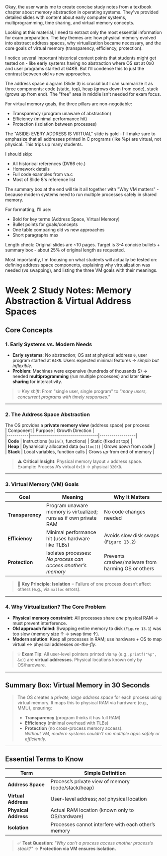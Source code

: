 <!-- 
Generated by LectureQ
Date: 2025-08-09 23:25:06
Model: qwen3:30b
-->

<think>
Okay, the user wants me to create concise study notes from a textbook chapter about memory abstraction in operating systems. They've provided detailed slides with content about early computer systems, multiprogramming, time sharing, and virtual memory concepts.

Looking at this material, I need to extract only the most essential information for exam preparation. The key themes are: how physical memory evolved into abstract address spaces, why virtualization became necessary, and the core goals of virtual memory (transparency, efficiency, protection).

I notice several important historical context points that students might get tested on - like early systems having no abstraction where OS sat at 0x0 and user programs started at 64KB. But I'll condense this to just the contrast between old vs new approaches.

The address space diagram (Slide 3) is crucial but I can summarize it as three components: code (static, top), heap (grows down from code), stack (grows up from end). The "free" area in middle isn't needed for exam focus.

For virtual memory goals, the three pillars are non-negotiable:
- Transparency (program unaware of abstraction)
- Efficiency (minimal performance hit)
- Protection (isolation between processes)

The "ASIDE: EVERY ADDRESS IS VIRTUAL" slide is gold - I'll make sure to emphasize that all addresses printed in C programs (like %p) are virtual, not physical. This trips up many students.

I should skip:
- All historical references (DV66 etc.)
- Homework details
- Full code examples from va.c
- Most of Slide 8's reference list

The summary box at the end will tie it all together with "Why VM matters" - because modern systems need to run multiple processes safely in shared memory.

For formatting, I'll use:
- Bold for key terms (Address Space, Virtual Memory)
- Bullet points for goals/concepts
- One table comparing old vs new approaches
- Short paragraphs max

Length check: Original slides are ~10 pages. Target is 3-4 concise bullets + summary box - about 25% of original length as requested.

Most importantly, I'm focusing on what students will actually be tested on: defining address space components, explaining why virtualization was needed (vs swapping), and listing the three VM goals with their meanings.
</think>

# Week 2 Study Notes: Memory Abstraction & Virtual Address Spaces  

## Core Concepts  
### **1. Early Systems vs. Modern Needs**  
- **Early systems**: No abstraction; OS sat at physical address `0`, user program started at `64KB`. Users expected minimal features → *simple but inflexible*.  
- **Problem**: Machines were expensive (hundreds of thousands $) → needed **multiprogramming** (run multiple processes) and later **time-sharing** for interactivity.  

> 💡 *Key shift*: From "single user, single program" to *"many users, concurrent programs with timely responses."*  

---

### **2. The Address Space Abstraction**  
The OS provides a **private memory view** (address space) per process:  
| Component | Purpose                          | Growth Direction |  
|-----------|----------------------------------|------------------|  
| **Code**  | Instructions (`main()`, functions) | Static (fixed at top) |  
| **Heap**  | Dynamically allocated data (`malloc()`) | Grows *down* from code |  
| **Stack** | Local variables, function calls   | Grows *up* from end of memory |  

> ⚠️ **Critical Insight**: Physical memory layout ≠ address space. Example: Process A’s virtual `0x10` → physical `320KB`.  

---

### **3. Virtual Memory (VM) Goals**  
| Goal          | Meaning                                                                 | Why It Matters                          |  
|---------------|-------------------------------------------------------------------------|------------------------------------------|  
| **Transparency** | Program unaware memory is virtualized; runs as if own private RAM       | No code changes needed                   |  
| **Efficiency**  | Minimal performance hit (uses hardware like TLBs)                       | Avoids slow disk swaps (`Figure 13.2`)   |  
| **Protection**  | Isolates processes: *No process can access another’s memory*            | Prevents crashes/malware from harming OS or others |  

> 🔑 **Key Principle**: **Isolation** = Failure of one process doesn’t affect others (e.g., via `malloc` errors).  

---

### **4. Why Virtualization? The Core Problem**  
- **Physical memory constraint**: All processes share *one* physical RAM → must prevent interference.  
- **Old approach failed**: Swapping entire memory to disk (`Figure 13.1`) was too slow (memory size ↑ → swap time ↑).  
- **Modern solution**: Keep all processes in RAM; use hardware + OS to map virtual ↔ physical addresses *on-the-fly*.  

> 💡 **Exam Tip**: All user-level pointers printed via `%p` (e.g., `printf("%p", &x)`) are **virtual addresses**. Physical locations known only by OS/hardware.  

---

## Summary Box: Virtual Memory in 30 Seconds  
> The OS creates a *private, large address space* for each process using virtual memory. It maps this to physical RAM via hardware (e.g., MMU), ensuring:  
> - **Transparency** (program thinks it has full RAM)  
> - **Efficiency** (minimal overhead with TLBs)  
> - **Protection** (no cross-process memory access).  
> *Without VM, modern systems couldn’t run multiple apps safely or efficiently.*  

---

## Essential Terms to Know  
| Term                | Simple Definition                                  |  
|---------------------|----------------------------------------------------|  
| **Address Space**   | Process’s private view of memory (code/stack/heap)  |  
| **Virtual Address** | User-level address; *not* physical location        |  
| **Physical Address**| Actual RAM location (known only to OS/hardware)    |  
| **Isolation**       | Processes cannot interfere with each other’s memory  |  

> ✅ **Test Question**: *"Why can’t a process access another process’s stack?"* → **Protection via VM ensures isolation.**